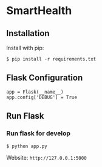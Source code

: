 # SmartHealth

## Installation

Install with pip:

```
$ pip install -r requirements.txt
```

## Flask Configuration

```
app = Flask(__name__)
app.config['DEBUG'] = True
```

## Run Flask
### Run flask for develop
```
$ python app.py
```

Website:  `http://127.0.0.1:5000`